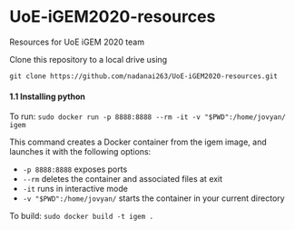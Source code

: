 # UoE-iGEM2020-resources
Resources for UoE iGEM 2020 team

Clone this repository to a local drive using

`git clone https://github.com/nadanai263/UoE-iGEM2020-resources.git`

#### 1.1 Installing python

To run:
`sudo docker run -p 8888:8888 --rm -it -v "$PWD":/home/jovyan/ igem`

This command creates a Docker container from the igem image, and launches it with the following options:
* `-p 8888:8888` exposes ports
* `--rm` deletes the container and associated files at exit
* `-it` runs in interactive mode
* `-v "$PWD":/home/jovyan/` starts the container in your current directory


To build:
`sudo docker build -t igem .`
